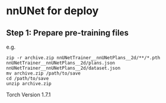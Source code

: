 # nnUNet for deploy
## Step 1: Prepare pre-training files
e.g.
```
zip -r archive.zip nnUNetTrainer__nnUNetPlans__2d/**/*.pth nnUNetTrainer__nnUNetPlans__2d/plans.json nnUNetTrainer__nnUNetPlans__2d/dataset.json
mv archive.zip /path/to/save
cd /path/to/save
unzip archive.zip
```
Torch Version 1.7.1